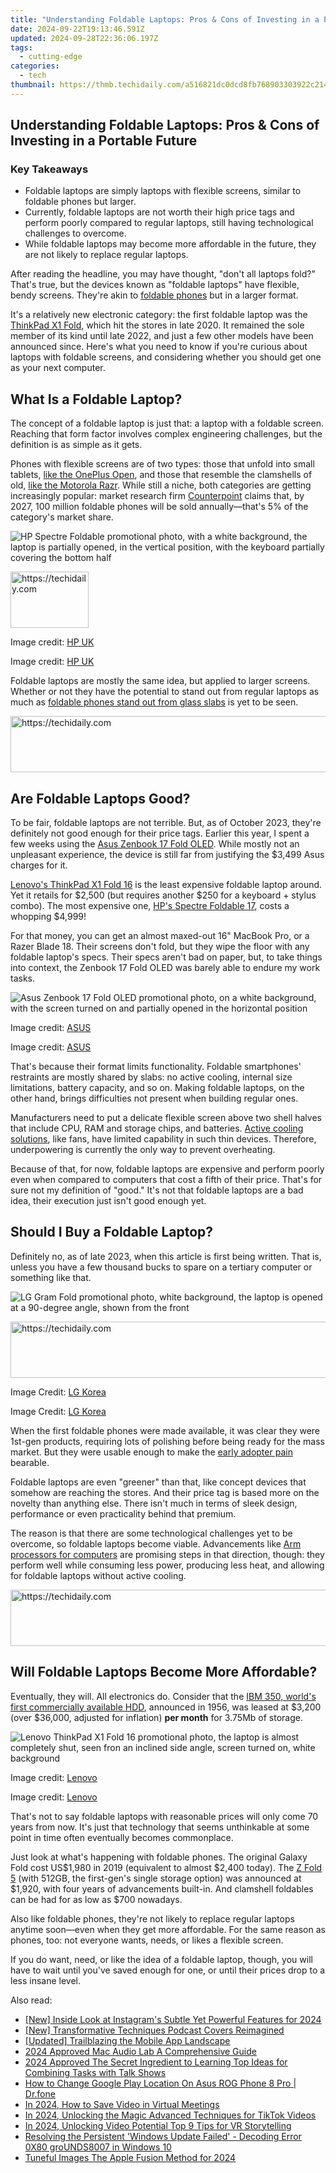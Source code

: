 ```yaml
---
title: "Understanding Foldable Laptops: Pros & Cons of Investing in a Portable Future"
date: 2024-09-22T19:13:46.591Z
updated: 2024-09-28T22:36:06.197Z
tags:
  - cutting-edge
categories:
  - tech
thumbnail: https://thmb.techidaily.com/a516821dc0dcd8fb768903303922c214d1ad710be56ca1c3f04be97b27b5dc47.jpg
---
```


## Understanding Foldable Laptops: Pros & Cons of Investing in a Portable Future

### Key Takeaways

* Foldable laptops are simply laptops with flexible screens, similar to foldable phones but larger.
* Currently, foldable laptops are not worth their high price tags and perform poorly compared to regular laptops, still having technological challenges to overcome.
* While foldable laptops may become more affordable in the future, they are not likely to replace regular laptops.

 After reading the headline, you may have thought, "don't all laptops fold?" That's true, but the devices known as "foldable laptops" have flexible, bendy screens. They're akin to [foldable phones](https://fox-blue.techidaily.com/step-beyond-reality-reviewing-lgs-virtual-vision-for-2024/) but in a larger format.

 It's a relatively new electronic category: the first foldable laptop was the [ThinkPad X1 Fold](https://facebook-video-content.techidaily.com/in-2024-top-12-strategies-reviving-non-visible-fb-video-posts/), which hit the stores in late 2020\. It remained the sole member of its kind until late 2022, and just a few other models have been announced since. Here's what you need to know if you're curious about laptops with foldable screens, and considering whether you should get one as your next computer.

##  What Is a Foldable Laptop?

 The concept of a foldable laptop is just that: a laptop with a foldable screen. Reaching that form factor involves complex engineering challenges, but the definition is as simple as it gets.

 Phones with flexible screens are of two types: those that unfold into small tablets, [like the OnePlus Open](https://phone-solutions.techidaily.com/in-2024-life360-circle-everything-you-need-to-know-on-apple-iphone-6s-drfone-by-drfone-virtual-ios/), and those that resemble the clamshells of old, [like the Motorola Razr](https://screen-recording.techidaily.com/top-no-fee-android-chat-apps-rated/). While still a niche, both categories are getting increasingly popular: market research firm [Counterpoint](https://www.counterpointresearch.com/insights/global-foldable-smartphone-shipments-2027/) claims that, by 2027, 100 million foldable phones will be sold annually—that's 5% of the category's market share.

![HP Spectre Foldable promotional photo, with a white background, the laptop is partially opened, in the vertical position, with the keyboard partially covering the bottom half](https://static1.howtogeekimages.com/wordpress/wp-content/uploads/2023/10/hp-spectre-foldable-promotional-photo-with-a-white-background-the-laptop-is-partially-opened-in-the-vertical-position-with-the-keyboard-partially-covering-the-bottom-half.jpeg) 

<!-- affiliate ads begin -->
<a href="https://aligracehair.sjv.io/c/5597632/2135351/19272" target="_top" id="2135351">
  <img src="//a.impactradius-go.com/display-ad/19272-2135351" border="0" alt="https://techidaily.com" width="125" height="90"/>
</a>
<img height="0" width="0" src="https://aligracehair.sjv.io/i/5597632/2135351/19272" style="position:absolute;visibility:hidden;" border="0" />
<!-- affiliate ads end -->

Image credit: [HP UK](https://www.hp.com/gb-en/shop/product.aspx?id=8r2r4ea&opt=abu&sel=ntb)

Image credit: [HP UK](https://www.hp.com/gb-en/shop/product.aspx?id=8r2r4ea&opt=abu&sel=ntb)

 Foldable laptops are mostly the same idea, but applied to larger screens. Whether or not they have the potential to stand out from regular laptops as much as [foldable phones stand out from glass slabs](https://some-approaches.techidaily.com/updated-top-value-dome-cams-affordable-360-filmmaking-tools/) is yet to be seen.

<!-- affiliate ads begin -->
<a href="https://appsumo.8odi.net/c/5597632/2144283/7443" target="_top" id="2144283">
  <img src="//a.impactradius-go.com/display-ad/7443-2144283" border="0" alt="https://techidaily.com" width="600" height="90"/>
</a>
<img height="0" width="0" src="https://appsumo.8odi.net/i/5597632/2144283/7443" style="position:absolute;visibility:hidden;" border="0" />
<!-- affiliate ads end -->

##  Are Foldable Laptops Good?

 To be fair, foldable laptops are not terrible. But, as of October 2023, they're definitely not good enough for their price tags. Earlier this year, I spent a few weeks using the [Asus Zenbook 17 Fold OLED](https://youtube-clips.techidaily.com/updated-digital-film-composer/). While mostly not an unpleasant experience, the device is still far from justifying the $3,499 Asus charges for it.

[Lenovo's ThinkPad X1 Fold 16](https://extra-resources.techidaily.com/sj6-ultimate-face-off-with-xiaomis-yi-4k-genius/) is the least expensive foldable laptop around. Yet it retails for $2,500 (but requires another $250 for a keyboard + stylus combo). The most expensive one, [HP's Spectre Foldable 17](https://www.hp.com/us-en/shop/pdp/hp-spectre-foldable-17-cs0097nr), costs a whopping $4,999!

 For that money, you can get an almost maxed-out 16" MacBook Pro, or a Razer Blade 18\. Their screens don't fold, but they wipe the floor with any foldable laptop's specs. Their specs aren't bad on paper, but, to take things into context, the Zenbook 17 Fold OLED was barely able to endure my work tasks.

![Asus Zenbook 17 Fold OLED promotional photo, on a white background, with the screen turned on and partially opened in the horizontal position](https://static1.howtogeekimages.com/wordpress/wp-content/uploads/2023/10/asus-zenbook-17-fold-oled-promotional-photo-on-a-white-background-with-the-screen-turned-on-and-partially-opened-in-the-horizontal-position.jpeg) 

Image credit: [ASUS](https://www.asus.com/br/laptops/for-home/zenbook/zenbook-17-fold-oled-ux9702/)

Image credit: [ASUS](https://www.asus.com/br/laptops/for-home/zenbook/zenbook-17-fold-oled-ux9702/)

 That's because their format limits functionality. Foldable smartphones' restraints are mostly shared by slabs: no active cooling, internal size limitations, battery capacity, and so on. Making foldable laptops, on the other hand, brings difficulties not present when building regular ones.

 Manufacturers need to put a delicate flexible screen above two shell halves that include CPU, RAM and storage chips, and batteries. [Active cooling solutions](https://instagram-video-files.techidaily.com/in-2024-quick-steps-for-recording-insta-stories/), like fans, have limited capability in such thin devices. Therefore, underpowering is currently the only way to prevent overheating.

 Because of that, for now, foldable laptops are expensive and perform poorly even when compared to computers that cost a fifth of their price. That's for sure not my definition of "good." It's not that foldable laptops are a bad idea, their execution just isn't good enough yet.

##  Should I Buy a Foldable Laptop?

 Definitely no, as of late 2023, when this article is first being written. That is, unless you have a few thousand bucks to spare on a tertiary computer or something like that.

![LG Gram Fold promotional photo, white background, the laptop is opened at a 90-degree angle, shown from the front](https://static1.howtogeekimages.com/wordpress/wp-content/uploads/2023/10/lg-gram-fold-promotional-photo-white-background-the-laptop-is-opened-at-a-90-degree-angle-shown-from-the-front.jpeg) 

<!-- affiliate ads begin -->
<a href="https://appsumo.8odi.net/c/5597632/2082526/7443" target="_top" id="2082526">
  <img src="//a.impactradius-go.com/display-ad/7443-2082526" border="0" alt="https://techidaily.com" width="728" height="90"/>
</a>
<img height="0" width="0" src="https://appsumo.8odi.net/i/5597632/2082526/7443" style="position:absolute;visibility:hidden;" border="0" />
<!-- affiliate ads end -->

Image Credit: [LG Korea](https://www.lge.co.kr/notebook/17x90r-ga50k)

Image Credit: [LG Korea](https://www.lge.co.kr/notebook/17x90r-ga50k)

 When the first foldable phones were made available, it was clear they were 1st-gen products, requiring lots of polishing before being ready for the mass market. But they were usable enough to make the [early adopter pain](https://techno-recovery.techidaily.com/troubleshooting-iphone-camera-problems-fix-the-lack-of-focus-now/) bearable.

 Foldable laptops are even "greener" than that, like concept devices that somehow are reaching the stores. And their price tag is based more on the novelty than anything else. There isn't much in terms of sleek design, performance or even practicality behind that premium.

 The reason is that there are some technological challenges yet to be overcome, so foldable laptops become viable. Advancements like [Arm processors for computers](https://buynow-reviews.techidaily.com/tablet-faceoff-determining-the-best-between-ipad-kindle-and-nook/) are promising steps in that direction, though: they perform well while consuming less power, producing less heat, and allowing for foldable laptops without active cooling.

<!-- affiliate ads begin -->
<a href="https://appsumo.8odi.net/c/5597632/2111967/7443" target="_top" id="2111967">
  <img src="//a.impactradius-go.com/display-ad/7443-2111967" border="0" alt="https://techidaily.com" width="728" height="90"/>
</a>
<img height="0" width="0" src="https://appsumo.8odi.net/i/5597632/2111967/7443" style="position:absolute;visibility:hidden;" border="0" />
<!-- affiliate ads end -->

##  Will Foldable Laptops Become More Affordable?

 Eventually, they will. All electronics do. Consider that the [IBM 350, world's first commercially available HDD](https://en.wikipedia.org/wiki/History%5Fof%5FIBM%5Fmagnetic%5Fdisk%5Fdrives#IBM%5F350), announced in 1956, was leased at $3,200 (over $36,000, adjusted for inflation) **per month** for 3.75Mb of storage.

![Lenovo ThinkPad X1 Fold 16 promotional photo, the laptop is almost completely shut, seen fron an inclined side angle, screen turned on, white background](https://static1.howtogeekimages.com/wordpress/wp-content/uploads/2023/10/lenovo-thinkpad-x1-fold-16-promotional-photo-the-laptop-is-almost-completely-shut-seen-fron-an-inclined-side-angle-screen-turned-on-white-background.jpeg) 

Image credit: [Lenovo](https://shop-links.co/link/?exclusive=1&publisher_slug=itechdaily19598&url=https%3A%2F%2Fwww.lenovo.com%2Fus%2Fen%2Fp%2Flen101t0047)

Image credit: [Lenovo](https://shop-links.co/link/?exclusive=1&publisher_slug=itechdaily19598&url=https%3A%2F%2Fwww.lenovo.com%2Fus%2Fen%2Fp%2Flen101t0047)

 That's not to say foldable laptops with reasonable prices will only come 70 years from now. It's just that technology that seems unthinkable at some point in time often eventually becomes commonplace.

 Just look at what's happening with foldable phones. The original Galaxy Fold cost US$1,980 in 2019 (equivalent to almost $2,400 today). The [Z Fold 5](https://extra-skills.techidaily.com/in-2024-perfecting-the-art-of-compelling-mosaic-imagery/) (with 512GB, the first-gen's single storage option) was announced at $1,920, with four years of advancements built-in. And clamshell foldables can be had for as low as $700 nowadays.

 Also like foldable phones, they're not likely to replace regular laptops anytime soon—even when they get more affordable. For the same reason as phones, too: not everyone wants, needs, or likes a flexible screen.

 If you do want, need, or like the idea of a foldable laptop, though, you will have to wait until you've saved enough for one, or until their prices drop to a less insane level.

<ins class="adsbygoogle"
     style="display:block"
     data-ad-format="autorelaxed"
     data-ad-client="ca-pub-7571918770474297"
     data-ad-slot="1223367746"></ins>

<ins class="adsbygoogle"
     style="display:block"
     data-ad-client="ca-pub-7571918770474297"
     data-ad-slot="8358498916"
     data-ad-format="auto"
     data-full-width-responsive="true"></ins>

<span class="atpl-alsoreadstyle">Also read:</span>
<div><ul>
<li><a href="https://instagram-video-files.techidaily.com/new-inside-look-at-instagrams-subtle-yet-powerful-features-for-2024/"><u>[New] Inside Look at Instagram's Subtle Yet Powerful Features for 2024</u></a></li>
<li><a href="https://some-skills.techidaily.com/new-transformative-techniques-podcast-covers-reimagined/"><u>[New] Transformative Techniques Podcast Covers Reimagined</u></a></li>
<li><a href="https://some-skills.techidaily.com/updated-trailblazing-the-mobile-app-landscape/"><u>[Updated] Trailblazing the Mobile App Landscape</u></a></li>
<li><a href="https://visual-screen-recording.techidaily.com/2024-approved-mac-audio-lab-a-comprehensive-guide/"><u>2024 Approved Mac Audio Lab A Comprehensive Guide</u></a></li>
<li><a href="https://fox-http.techidaily.com/2024-approved-the-secret-ingredient-to-learning-top-ideas-for-combining-tasks-with-talk-shows/"><u>2024 Approved The Secret Ingredient to Learning Top Ideas for Combining Tasks with Talk Shows</u></a></li>
<li><a href="https://fake-location.techidaily.com/how-to-change-google-play-location-on-asus-rog-phone-8-pro-drfone-by-drfone-virtual-android/"><u>How to Change Google Play Location On Asus ROG Phone 8 Pro | Dr.fone</u></a></li>
<li><a href="https://screen-capture.techidaily.com/in-2024-how-to-save-video-in-virtual-meetings/"><u>In 2024, How to Save Video in Virtual Meetings</u></a></li>
<li><a href="https://some-skills.techidaily.com/in-2024-unlocking-the-magic-advanced-techniques-for-tiktok-videos/"><u>In 2024, Unlocking the Magic Advanced Techniques for TikTok Videos</u></a></li>
<li><a href="https://some-skills.techidaily.com/in-2024-unlocking-video-potential-top-9-tips-for-vr-storytelling/"><u>In 2024, Unlocking Video Potential Top 9 Tips for VR Storytelling</u></a></li>
<li><a href="https://techidaily.com/resolving-the-persistent-windows-update-failed-decoding-error-0x80-grounds8007-in-windows-10/"><u>Resolving the Persistent 'Windows Update Failed' - Decoding Error 0X80 groUNDS8007 in Windows 10</u></a></li>
<li><a href="https://some-skills.techidaily.com/tuneful-images-the-apple-fusion-method-for-2024/"><u>Tuneful Images The Apple Fusion Method for 2024</u></a></li>
</ul></div>


